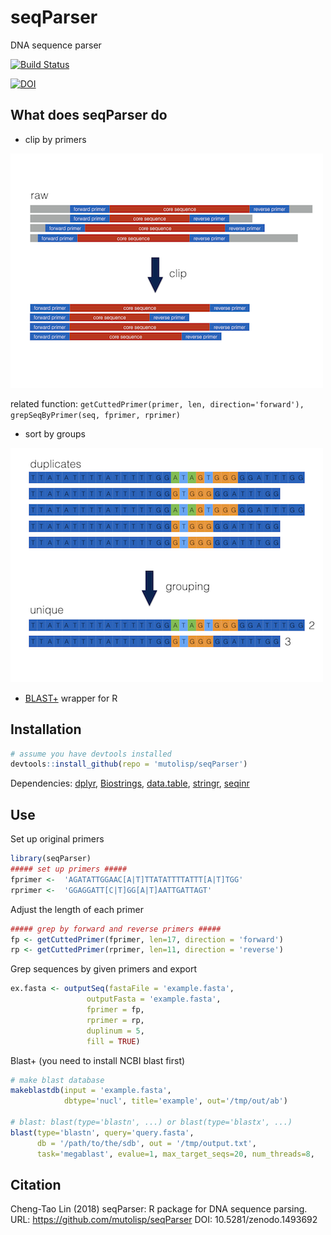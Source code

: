 # seqParser
DNA sequence parser

[![Build Status](https://travis-ci.org/mutolisp/seqParser.svg?branch=master)](https://travis-ci.org/mutolisp/seqParser)

[![DOI](https://zenodo.org/badge/82152043.svg)](https://zenodo.org/badge/latestdoi/82152043)

## What does seqParser do

* clip by primers

![seqParser](https://github.com/mutolisp/seqParser/raw/master/docs/seqParser1.png)

related function: ```getCuttedPrimer(primer, len, direction='forward'), grepSeqByPrimer(seq, fprimer, rprimer)```

* sort by groups

![seqParser](https://github.com/mutolisp/seqParser/raw/master/docs/seqParser2.png)

* [BLAST+](http://blast.ncbi.nlm.nih.gov) wrapper for R

## Installation

```R
# assume you have devtools installed
devtools::install_github(repo = 'mutolisp/seqParser')
```

Dependencies: [dplyr](https://cran.r-project.org/package=dplyr), [Biostrings](https://bioconductor.org/packages/release/bioc/html/Biostrings.html),
[data.table](https://cran.r-project.org/package=data.table), 
[stringr](https://cran.r-project.org/package=stringr), 
[seqinr](https://cran.r-project.org/package=seqinr)

## Use

Set up original primers
```R
library(seqParser)
##### set up primers #####
fprimer <-  'AGATATTGGAAC[A|T]TTATATTTTATTT[A|T]TGG'
rprimer <-  'GGAGGATT[C|T]GG[A|T]AATTGATTAGT'
```

Adjust the length of each primer
```R
##### grep by forward and reverse primers #####
fp <- getCuttedPrimer(fprimer, len=17, direction = 'forward')
rp <- getCuttedPrimer(rprimer, len=11, direction = 'reverse')
```

Grep sequences by given primers and export
```R
ex.fasta <- outputSeq(fastaFile = 'example.fasta', 
                 outputFasta = 'example.fasta', 
                 fprimer = fp, 
                 rprimer = rp, 
                 duplinum = 5, 
                 fill = TRUE)
```

Blast+ (you need to install NCBI blast first)
```R
# make blast database
makeblastdb(input = 'example.fasta',
            dbtype='nucl', title='example', out='/tmp/out/ab')

# blast: blast(type='blastn', ...) or blast(type='blastx', ...)
blast(type='blastn', query='query.fasta',
      db = '/path/to/the/sdb', out = '/tmp/output.txt',
      task='megablast', evalue=1, max_target_seqs=20, num_threads=8,

```

## Citation

Cheng-Tao Lin (2018) seqParser: R package for DNA sequence parsing. URL: https://github.com/mutolisp/seqParser DOI: 10.5281/zenodo.1493692

